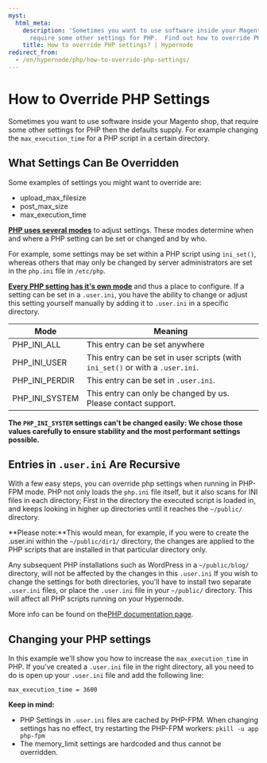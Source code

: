 ```yaml
---
myst:
  html_meta:
    description: 'Sometimes you want to use software inside your Magento shop, that
      require some other settings for PHP.  Find out how to override PHP settings. '
    title: How to override PHP settings? | Hypernode
redirect_from:
  - /en/hypernode/php/how-to-override-php-settings/
---
```


<!-- source: https://support.hypernode.com/en/hypernode/php/how-to-override-php-settings/ -->

# How to Override PHP Settings

Sometimes you want to use software inside your Magento shop, that require some other settings for PHP then the defaults supply. For example changing the `max_execution_time` for a PHP script in a certain directory.

## What Settings Can Be Overridden

Some examples of settings you might want to override are:

- upload_max_filesize
- post_max_size
- max_execution_time

[**PHP uses several modes**](http://php.net/manual/en/configuration.changes.modes.php) to adjust settings. These modes determine when and where a PHP setting can be set or changed and by who.

For example, some settings may be set within a PHP script using `ini_set()`, whereas others that may only be changed by server administrators are set in the `php.ini` file in `/etc/php`.

[**Every PHP setting has it's own mode**](http://www.php.net/manual/en/ini.list.php) and thus a place to configure. If a setting can be set in a `.user.ini`, you have the ability to change or adjust this setting yourself manually by adding it to `.user.ini` in a specific directory.

| Mode           | Meaning                                                                        |
| -------------- | ------------------------------------------------------------------------------ |
| PHP_INI_ALL    | This entry can be set anywhere                                                 |
| PHP_INI_USER   | This entry can be set in user scripts (with `ini_set()` or with a `.user.ini`. |
| PHP_INI_PERDIR | This entry can be set in `.user.ini`.                                          |
| PHP_INI_SYSTEM | This entry can only be changed by us. Please contact support.                  |

**The `PHP_INI_SYSTEM` settings can't be changed easily: We chose those values carefully to ensure stability and the most performant settings possible.**

## Entries in `.user.ini` Are Recursive

With a few easy steps, you can override php settings when running in PHP-FPM mode. PHP not only loads the `php.ini` file itself, but it also scans for INI files in each directory; First in the directory the executed script is loaded in, and keeps looking in higher up directories until it reaches the `~/public/` directory.

\*\*Please note:\*\*This would mean, for example, if you were to create the .user.ini within the `~/public/dir1/` directory, the changes are applied to the PHP scripts that are installed in that particular directory only.

Any subsequent PHP installations such as WordPress in a `~/public/blog/` directory, will not be affected by the changes in this `.user.ini` If you wish to change the settings for both directories, you'll have to install two separate `.user.ini` files, or place the `.user.ini` file in your `~/public/` directory. This will affect all PHP scripts running on your Hypernode.

More info can be found on the[PHP documentation page](http://php.net/manual/en/configuration.file.per-user.php).

## Changing your PHP settings

In this example we'll show you how to increase the `max_execution_time` in PHP. If you've created a `.user.ini` file in the right directory, all you need to do is open up your `.user.ini` file and add the following line:

```nginx
max_execution_time = 3600
```

**Keep in mind:**

- PHP Settings in `.user.ini` files are cached by PHP-FPM. When changing settings has no effect, try restarting the PHP-FPM workers: `pkill -u app php-fpm`
- The memory_limit settings are hardcoded and thus cannot be overridden.
